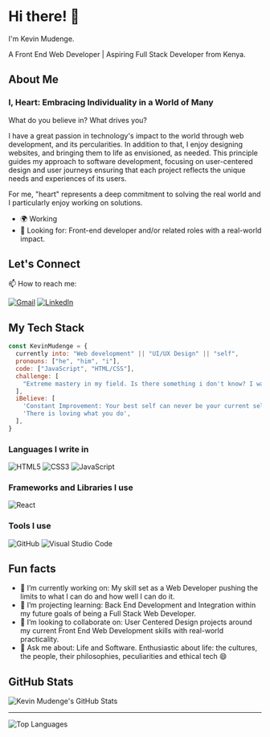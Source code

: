 # Hi there! 👋 
I'm Kevin Mudenge. 

A Front End Web Developer | Aspiring Full Stack Developer from Kenya.

## About Me
### I, Heart: Embracing Individuality in a World of Many

What do you believe in? What drives you?

I have a great passion in technology's impact to the world through web development, and its percularities. In addition to that, I enjoy designing websites, and bringing them to life as envisioned, as needed. This principle guides my approach to software development, focusing on user-centered design and user journeys ensuring that each project reflects the unique needs and experiences of its users.

For me, "heart" represents a deep commitment to solving the real world and I particularly enjoy working on solutions.

- 🌍 Working
- 💼 Looking for: Front-end developer and/or related roles with a real-world impact.

## Let's Connect

📫 How to reach me:

[![Gmail](https://img.shields.io/badge/Gmail-D14836?style=for-the-badge&logo=gmail&logoColor=white)](mailto:mudengekevn254@gmail.com)
[![LinkedIn](https://img.shields.io/badge/linkedin-%230077B5.svg?style=for-the-badge&logo=linkedin&logoColor=white)](https://www.linkedin.com/in/kevinMudenge/)

## My Tech Stack

```javascript
const KevinMudenge = {
  currently into: "Web development" || "UI/UX Design" || "self",
  pronouns: ["he", "him", "i"],
  code: ["JavaScript", "HTML/CSS"],
  challenge: [
    "Extreme mastery in my field. Is there something i don't know? I want it. Is there a better way? Point it.",
  ],
  iBelieve: [
    'Constant Improvement: Your best self can never be your current self',
    'There is loving what you do',
  ],
}
```

### Languages I write in

![HTML5](https://img.shields.io/badge/html5-%23E34F26.svg?style=for-the-badge&logo=html5&logoColor=white)
![CSS3](https://img.shields.io/badge/css3-%231572B6.svg?style=for-the-badge&logo=css3&logoColor=white)
![JavaScript](https://img.shields.io/badge/JavaScript-F7DF1E?style=for-the-badge&logo=javascript&logoColor=black)

### Frameworks and Libraries I use

![React](https://img.shields.io/badge/react-%2320232a.svg?style=for-the-badge&logo=react&logoColor=%2361DAFB)

### Tools I use

![GitHub](https://img.shields.io/badge/github-%23121011.svg?style=for-the-badge&logo=github&logoColor=white)
![Visual Studio Code](https://img.shields.io/badge/Visual_Studio-5C2D91?style=for-the-badge&logo=visual%20studio&logoColor=white)

## Fun facts
- 🔭 I’m currently working on: My skill set as a Web Developer pushing the limits to what I can do and how well I can do it.
- 🌱 I’m projecting learning: Back End Development and Integration within my future goals of being a Full Stack Web Developer.
- 👯 I’m looking to collaborate on: User Centered Design projects around my current Front End Web Development skills with real-world practicality.
- 🤔 Ask me about: Life and Software. Enthusiastic about life: the cultures, the people, their philosophies, peculiarities and ethical tech 😄

## GitHub Stats
  
![Kevin Mudenge's GitHub Stats](https://github-readme-stats.vercel.app/api?username=kevinMudenge&show_icons=true&count_private=true&hide=contribs,prs&layout=compact&theme=tokyonight) 

---

![Top Languages](https://github-readme-stats.vercel.app/api/top-langs?username=kevinMudenge&show_icons=true&locale=en&&theme=tokyonight)
